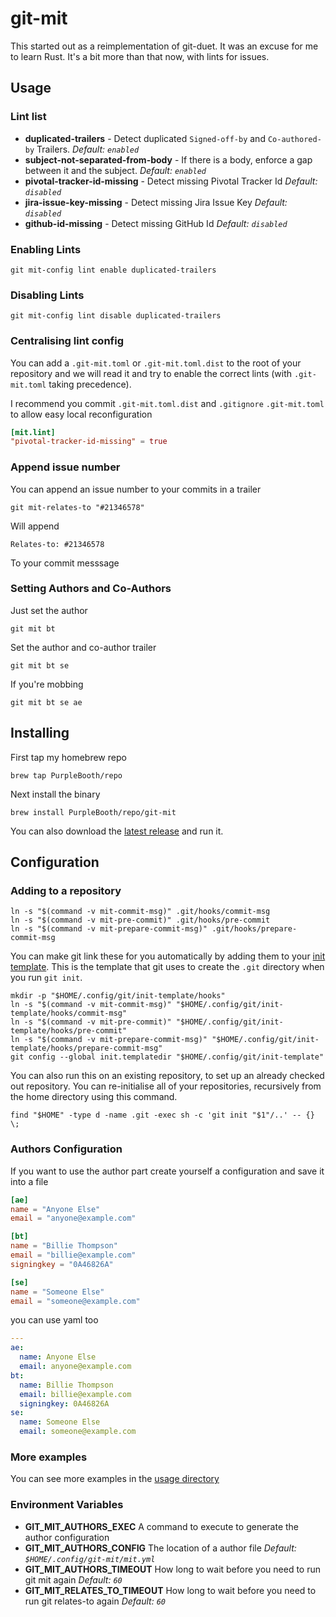 # git-mit

This started out as a reimplementation of git-duet. It was an excuse for
me to learn Rust. It's a bit more than that now, with lints for issues.

## Usage

### Lint list

  - **duplicated-trailers** - Detect duplicated `Signed-off-by` and
    `Co-authored-by` Trailers. *Default: `enabled`*
  - **subject-not-separated-from-body** - If there is a body, enforce a gap between it and the subject. *Default: `enabled`*
  - **pivotal-tracker-id-missing** - Detect missing Pivotal Tracker Id
    *Default: `disabled`*
  - **jira-issue-key-missing** - Detect missing Jira Issue Key *Default:
    `disabled`*
  - **github-id-missing** - Detect missing GitHub Id *Default:
    `disabled`*

### Enabling Lints

``` shell
git mit-config lint enable duplicated-trailers
```

### Disabling Lints

``` shell
git mit-config lint disable duplicated-trailers
```

### Centralising lint config

You can add a `.git-mit.toml` or `.git-mit.toml.dist` to the root of
your repository and we will read it and try to enable the correct lints
(with `.git-mit.toml` taking precedence).

I recommend you commit `.git-mit.toml.dist` and `.gitignore`
`.git-mit.toml` to allow easy local reconfiguration

``` toml
[mit.lint]
"pivotal-tracker-id-missing" = true
```

### Append issue number

You can append an issue number to your commits in a trailer

``` shell
git mit-relates-to "#21346578"
```

Will append

    Relates-to: #21346578

To your commit messsage

### Setting Authors and Co-Authors

Just set the author

``` shell
git mit bt
```

Set the author and co-author trailer

``` shell
git mit bt se
```

If you're mobbing

``` shell
git mit bt se ae
```

## Installing

First tap my homebrew repo

``` shell
brew tap PurpleBooth/repo
```

Next install the binary

``` shell
brew install PurpleBooth/repo/git-mit
```

You can also download the [latest
release](https://github.com/PurpleBooth/git-mit/releases/latest) and run
it.

## Configuration

### Adding to a repository

``` shell
ln -s "$(command -v mit-commit-msg)" .git/hooks/commit-msg
ln -s "$(command -v mit-pre-commit)" .git/hooks/pre-commit
ln -s "$(command -v mit-prepare-commit-msg)" .git/hooks/prepare-commit-msg
```

You can make git link these for you automatically by adding them to your
[init template](https://git-scm.com/docs/git-init#_template_directory).
This is the template that git uses to create the `.git` directory when
you run `git init`.

``` shell
mkdir -p "$HOME/.config/git/init-template/hooks"
ln -s "$(command -v mit-commit-msg)" "$HOME/.config/git/init-template/hooks/commit-msg"
ln -s "$(command -v mit-pre-commit)" "$HOME/.config/git/init-template/hooks/pre-commit"
ln -s "$(command -v mit-prepare-commit-msg)" "$HOME/.config/git/init-template/hooks/prepare-commit-msg"
git config --global init.templatedir "$HOME/.config/git/init-template"
```

You can also run this on an existing repository, to set up an already
checked out repository. You can re-initialise all of your repositories,
recursively from the home directory using this command.

``` shell
find "$HOME" -type d -name .git -exec sh -c 'git init "$1"/..' -- {} \;
```

### Authors Configuration

If you want to use the author part create yourself a configuration and
save it into a file

``` toml
[ae]
name = "Anyone Else"
email = "anyone@example.com"

[bt]
name = "Billie Thompson"
email = "billie@example.com"
signingkey = "0A46826A"

[se]
name = "Someone Else"
email = "someone@example.com"
```

you can use yaml too

``` yaml
---
ae:
  name: Anyone Else
  email: anyone@example.com
bt:
  name: Billie Thompson
  email: billie@example.com
  signingkey: 0A46826A
se:
  name: Someone Else
  email: someone@example.com
```

### More examples

You can see more examples in the [usage
directory](https://github.com/PurpleBooth/git-mit/tree/main/usage)

### Environment Variables

  - **GIT\_MIT\_AUTHORS\_EXEC** A command to execute to generate the
    author configuration
  - **GIT\_MIT\_AUTHORS\_CONFIG** The location of a author file
    *Default: `$HOME/.config/git-mit/mit.yml`*
  - **GIT\_MIT\_AUTHORS\_TIMEOUT** How long to wait before you need to
    run git mit again *Default: `60`*
  - **GIT\_MIT\_RELATES\_TO\_TIMEOUT** How long to wait before you need
    to run git relates-to again *Default: `60`*
